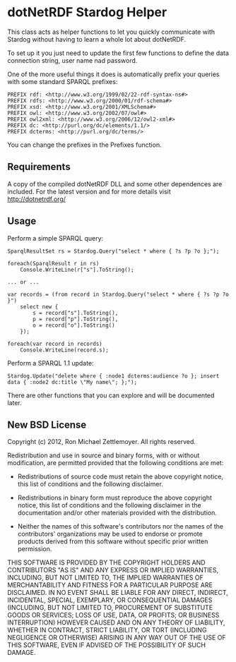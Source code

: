 ﻿
dotNetRDF Stardog Helper
=============================================================
This class acts as helper functions to let you quickly communicate with Stardog without having
to learn a whole lot about dotNetRDF.

To set up it you just need to update the first few functions to define
the data connection string, user name nad password.

One of the more useful things it does is automatically prefix your queries with some standard
SPARQL prefixes:

	PREFIX rdf: <http://www.w3.org/1999/02/22-rdf-syntax-ns#>
	PREFIX rdfs: <http://www.w3.org/2000/01/rdf-schema#>
	PREFIX xsd: <http://www.w3.org/2001/XMLSchema#>
	PREFIX owl: <http://www.w3.org/2002/07/owl#>
	PREFIX owl2xml: <http://www.w3.org/2006/12/owl2-xml#>
	PREFIX dc: <http://purl.org/dc/elements/1.1/>
	PREFIX dcterms: <http://purl.org/dc/terms/>

You can change the prefixes in the Prefixes function.



Requirements
-------------------------------------------------------------
A copy of the compiled dotNetRDF DLL and some other dependences are included.  For the latest
version and for more details visit http://dotnetrdf.org/



Usage
-------------------------------------------------------------

Perform a simple SPARQL query:

	SparqlResultSet rs = Stardog.Query("select * where { ?s ?p ?o };");

	foreach(SparqlResult r in rs)
		Console.WriteLine(r["s"].ToString();

    ... or ...

	var records = (from record in Stardog.Query("select * where { ?s ?p ?o }")
		select new {
			s = record["s"].ToString(),
			p = record["p"].ToString(),
			o = record["o"].ToString()
		});

	foreach(var record in records)
		Console.WriteLine(record.s);

Perform a SPARQL 1.1 update:
	
	Stardog.Update("delete where { :node1 dcterms:audience ?o }; insert data { :node2 dc:title \"My name\"; };");

There are other functions that you can explore and will be documented later.



New BSD License
-------------------------------------------------------------
Copyright (c) 2012, Ron Michael Zettlemoyer.
All rights reserved.

Redistribution and use in source and binary forms, with or without
modification, are permitted provided that the following conditions are met:

- Redistributions of source code must retain the above copyright notice, this list of conditions and the following disclaimer.

- Redistributions in binary form must reproduce the above copyright notice, this list of conditions and the following disclaimer in the
documentation and/or other materials provided with the distribution.

- Neither the names of this software's contributors nor the names of the
contributors' organizations may be used to endorse or promote products
derived from this software without specific prior written permission.

THIS SOFTWARE IS PROVIDED BY THE COPYRIGHT HOLDERS AND CONTRIBUTORS "AS IS" AND
ANY EXPRESS OR IMPLIED WARRANTIES, INCLUDING, BUT NOT LIMITED TO, THE IMPLIED
WARRANTIES OF MERCHANTABILITY AND FITNESS FOR A PARTICULAR PURPOSE ARE
DISCLAIMED. IN NO EVENT SHALL <COPYRIGHT HOLDER> BE LIABLE FOR ANY
DIRECT, INDIRECT, INCIDENTAL, SPECIAL, EXEMPLARY, OR CONSEQUENTIAL DAMAGES
(INCLUDING, BUT NOT LIMITED TO, PROCUREMENT OF SUBSTITUTE GOODS OR SERVICES;
LOSS OF USE, DATA, OR PROFITS; OR BUSINESS INTERRUPTION) HOWEVER CAUSED AND
ON ANY THEORY OF LIABILITY, WHETHER IN CONTRACT, STRICT LIABILITY, OR TORT
(INCLUDING NEGLIGENCE OR OTHERWISE) ARISING IN ANY WAY OUT OF THE USE OF THIS
SOFTWARE, EVEN IF ADVISED OF THE POSSIBILITY OF SUCH DAMAGE.
